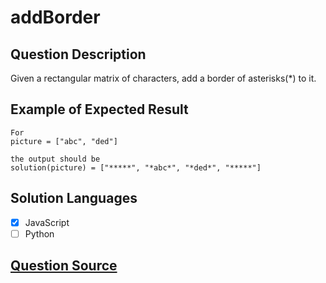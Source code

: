 # addBorder

## Question Description

Given a rectangular matrix of characters, add a border of asterisks(\*) to it.

## Example of Expected Result

```
For
picture = ["abc", "ded"]

the output should be
solution(picture) = ["*****", "*abc*", "*ded*", "*****"]

```

## Solution Languages

- [x] JavaScript
- [ ] Python

## [Question Source](https://app.codesignal.com/arcade/intro/level-4/ZCD7NQnED724bJtjN)
